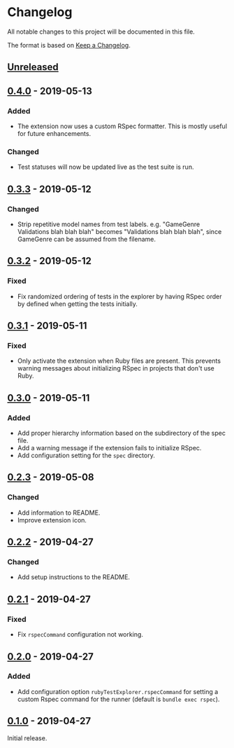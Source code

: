 # Changelog
All notable changes to this project will be documented in this file.

The format is based on [Keep a Changelog](https://keepachangelog.com/en/1.0.0/).

## [Unreleased]

## [0.4.0] - 2019-05-13
### Added
- The extension now uses a custom RSpec formatter. This is mostly useful for future enhancements.

### Changed
- Test statuses will now be updated live as the test suite is run.

## [0.3.3] - 2019-05-12
### Changed
- Strip repetitive model names from test labels. e.g. "GameGenre Validations blah blah blah" becomes "Validations blah blah blah", since GameGenre can be assumed from the filename.

## [0.3.2] - 2019-05-12
### Fixed
- Fix randomized ordering of tests in the explorer by having RSpec order by defined when getting the tests initially.

## [0.3.1] - 2019-05-11
### Fixed
- Only activate the extension when Ruby files are present. This prevents warning messages about initializing RSpec in projects that don't use Ruby.

## [0.3.0] - 2019-05-11
### Added
- Add proper hierarchy information based on the subdirectory of the spec file.
- Add a warning message if the extension fails to initialize RSpec.
- Add configuration setting for the `spec` directory.

## [0.2.3] - 2019-05-08
### Changed
- Add information to README.
- Improve extension icon.

## [0.2.2] - 2019-04-27
### Changed
- Add setup instructions to the README.

## [0.2.1] - 2019-04-27
### Fixed
- Fix `rspecCommand` configuration not working.

## [0.2.0] - 2019-04-27
### Added
- Add configuration option `rubyTestExplorer.rspecCommand` for setting a custom Rspec command for the runner (default is `bundle exec rspec`).

## [0.1.0] - 2019-04-27

Initial release.

[Unreleased]: https://github.com/connorshea/vscode-ruby-test-adapter/compare/v0.4.0...HEAD
[0.4.0]: https://github.com/connorshea/vscode-ruby-test-adapter/compare/v0.3.3...v0.4.0
[0.3.3]: https://github.com/connorshea/vscode-ruby-test-adapter/compare/v0.3.2...v0.3.3
[0.3.2]: https://github.com/connorshea/vscode-ruby-test-adapter/compare/v0.3.1...v0.3.2
[0.3.1]: https://github.com/connorshea/vscode-ruby-test-adapter/compare/v0.3.0...v0.3.1
[0.3.0]: https://github.com/connorshea/vscode-ruby-test-adapter/compare/v0.2.3...v0.3.0
[0.2.3]: https://github.com/connorshea/vscode-ruby-test-adapter/compare/v0.2.2...v0.2.3
[0.2.2]: https://github.com/connorshea/vscode-ruby-test-adapter/compare/v0.2.1...v0.2.2
[0.2.1]: https://github.com/connorshea/vscode-ruby-test-adapter/compare/v0.2.0...v0.2.1
[0.2.0]: https://github.com/connorshea/vscode-ruby-test-adapter/compare/v0.1.0...v0.2.0
[0.1.0]: https://github.com/connorshea/vscode-ruby-test-adapter/compare/2cc6839...v0.1.0
